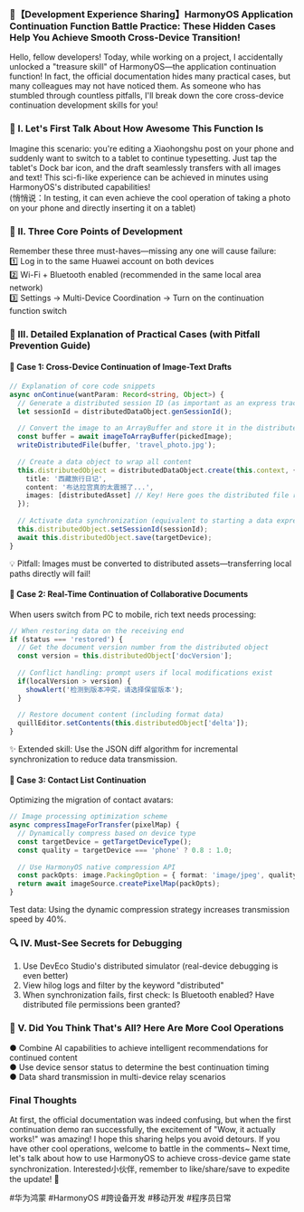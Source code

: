 ### 🌟【Development Experience Sharing】HarmonyOS Application Continuation Function Battle Practice: These Hidden Cases Help You Achieve Smooth Cross-Device Transition!  

Hello, fellow developers! Today, while working on a project, I accidentally unlocked a "treasure skill" of HarmonyOS—the application continuation function! In fact, the official documentation hides many practical cases, but many colleagues may not have noticed them. As someone who has stumbled through countless pitfalls, I'll break down the core cross-device continuation development skills for you!  


### 📱 I. Let's First Talk About How Awesome This Function Is  
Imagine this scenario: you're editing a Xiaohongshu post on your phone and suddenly want to switch to a tablet to continue typesetting. Just tap the tablet's Dock bar icon, and the draft seamlessly transfers with all images and text! This sci-fi-like experience can be achieved in minutes using HarmonyOS's distributed capabilities!  
(悄悄说：In testing, it can even achieve the cool operation of taking a photo on your phone and directly inserting it on a tablet)  


### 🔧 II. Three Core Points of Development  
Remember these three must-haves—missing any one will cause failure:  
1️⃣ Log in to the same Huawei account on both devices  
2️⃣ Wi-Fi + Bluetooth enabled (recommended in the same local area network)  
3️⃣ Settings → Multi-Device Coordination → Turn on the continuation function switch  


### 📝 III. Detailed Explanation of Practical Cases (with Pitfall Prevention Guide)  
#### 🌟 Case 1: Cross-Device Continuation of Image-Text Drafts  
```typescript  
// Explanation of core code snippets  
async onContinue(wantParam: Record<string, Object>) {  
  // Generate a distributed session ID (as important as an express tracking number!)  
  let sessionId = distributedDataObject.genSessionId(); 
  
  // Convert the image to an ArrayBuffer and store it in the distributed directory  
  const buffer = await imageToArrayBuffer(pickedImage);  
  writeDistributedFile(buffer, 'travel_photo.jpg');  
  
  // Create a data object to wrap all content  
  this.distributedObject = distributedDataObject.create(this.context, {  
    title: '西藏旅行日记',  
    content: '布达拉宫真的太震撼了...',  
    images: [distributedAsset] // Key! Here goes the distributed file reference  
  });  
  
  // Activate data synchronization (equivalent to starting a data express service)  
  this.distributedObject.setSessionId(sessionId);  
  await this.distributedObject.save(targetDevice);  
}  
```  
💡 Pitfall: Images must be converted to distributed assets—transferring local paths directly will fail!  

#### 🌟 Case 2: Real-Time Continuation of Collaborative Documents  
When users switch from PC to mobile, rich text needs processing:  
```typescript  
// When restoring data on the receiving end  
if (status === 'restored') {  
  // Get the document version number from the distributed object  
  const version = this.distributedObject['docVersion'];  
  
  // Conflict handling: prompt users if local modifications exist  
  if(localVersion > version) {  
    showAlert('检测到版本冲突，请选择保留版本');  
  }  
  
  // Restore document content (including format data)  
  quillEditor.setContents(this.distributedObject['delta']);  
}  
```  
✨ Extended skill: Use the JSON diff algorithm for incremental synchronization to reduce data transmission.  

#### 🌟 Case 3: Contact List Continuation  
Optimizing the migration of contact avatars:  
```typescript  
// Image processing optimization scheme  
async compressImageForTransfer(pixelMap) {  
  // Dynamically compress based on device type  
  const targetDevice = getTargetDeviceType();  
  const quality = targetDevice === 'phone' ? 0.8 : 1.0;  
  
  // Use HarmonyOS native compression API  
  const packOpts: image.PackingOption = { format: 'image/jpeg', quality };  
  return await imageSource.createPixelMap(packOpts);  
}  
```  
Test data: Using the dynamic compression strategy increases transmission speed by 40%.  


### 🔍 IV. Must-See Secrets for Debugging  
1. Use DevEco Studio's distributed simulator (real-device debugging is even better)  
2. View hilog logs and filter by the keyword "distributed"  
3. When synchronization fails, first check: Is Bluetooth enabled? Have distributed file permissions been granted?  


### 🎯 V. Did You Think That's All? Here Are More Cool Operations  
● Combine AI capabilities to achieve intelligent recommendations for continued content  
● Use device sensor status to determine the best continuation timing  
● Data shard transmission in multi-device relay scenarios  


### Final Thoughts  
At first, the official documentation was indeed confusing, but when the first continuation demo ran successfully, the excitement of "Wow, it actually works!" was amazing! I hope this sharing helps you avoid detours. If you have other cool operations, welcome to battle in the comments~ Next time, let's talk about how to use HarmonyOS to achieve cross-device game state synchronization. Interested小伙伴, remember to like/share/save to expedite the update! 💪  

#华为鸿蒙 #HarmonyOS #跨设备开发 #移动开发 #程序员日常
